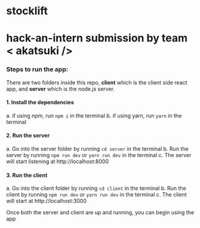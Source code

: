 # stocklift
# hack-an-intern submission by team < akatsuki />

### Steps to run the app:

There are two folders inside this repo, **client** which is the client side react app, and **server** which is the node.js server.

#### 1. Install the dependencies

a. if using npm, run `npm i` in the terminal
b. if using yarn, run `yarn` in the terminal

#### 2. Run the server

a. Go into the server folder by running `cd server` in the terminal
b. Run the server by running `npm run dev` or `yarn run dev` in the terminal
c. The server will start listening at http://localhost:8000

#### 3. Run the client

a. Go into the client folder by running `cd client` in the terminal
b. Run the client by running `npm run dev` or `yarn run dev` in the terminal
c. The client will start at http://localhost:3000

Once both the server and client are up and running, you can begin using the app
